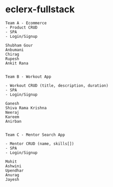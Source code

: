# eclerx-fullstack


    Team A - Ecommerce
    - Product CRUD
    - SPA
    - Login/Signup

    Shubham Gour
    Anbumani
    Chirag
    Rupesh
    Ankit Rana


    Team B - Workout App

    - Workout CRUD (title, description, duration)
    - SPA
    - Login/Signup

    Ganesh
    Shiva Rama Krishna
    Neeraj
    Kareem
    Anirban


    Team C - Mentor Search App

    - Mentor CRUD (name, skills[])
    - SPA
    - Login/Signup

    Mohit
    Ashwini
    Upendhar
    Anurag
    Jayesh

